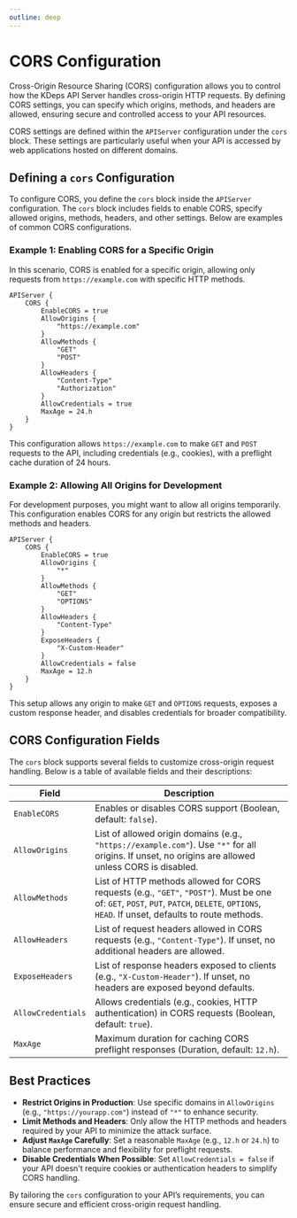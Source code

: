 ```yaml
---
outline: deep
---
```


# CORS Configuration

Cross-Origin Resource Sharing (CORS) configuration allows you to control how the KDeps API Server handles cross-origin
HTTP requests. By defining CORS settings, you can specify which origins, methods, and headers are allowed, ensuring
secure and controlled access to your API resources.

CORS settings are defined within the `APIServer` configuration under the `cors` block. These settings are particularly
useful when your API is accessed by web applications hosted on different domains.

## Defining a `cors` Configuration

To configure CORS, you define the `cors` block inside the `APIServer` configuration. The `cors` block includes fields to
enable CORS, specify allowed origins, methods, headers, and other settings. Below are examples of common CORS
configurations.

### Example 1: Enabling CORS for a Specific Origin

In this scenario, CORS is enabled for a specific origin, allowing only requests from `https://example.com` with specific
HTTP methods.


```apl
APIServer {
    CORS {
        EnableCORS = true
        AllowOrigins {
            "https://example.com"
        }
        AllowMethods {
            "GET"
            "POST"
        }
        AllowHeaders {
            "Content-Type"
            "Authorization"
        }
        AllowCredentials = true
        MaxAge = 24.h
    }
}
```

This configuration allows `https://example.com` to make `GET` and `POST` requests to the API, including credentials
(e.g., cookies), with a preflight cache duration of 24 hours.

### Example 2: Allowing All Origins for Development

For development purposes, you might want to allow all origins temporarily. This configuration enables CORS for any
origin but restricts the allowed methods and headers.

```apl
APIServer {
    CORS {
        EnableCORS = true
        AllowOrigins {
            "*"
        }
        AllowMethods {
            "GET"
            "OPTIONS"
        }
        AllowHeaders {
            "Content-Type"
        }
        ExposeHeaders {
            "X-Custom-Header"
        }
        AllowCredentials = false
        MaxAge = 12.h
    }
}
```

This setup allows any origin to make `GET` and `OPTIONS` requests, exposes a custom response header, and disables
credentials for broader compatibility.

## CORS Configuration Fields

The `cors` block supports several fields to customize cross-origin request handling. Below is a table of available
fields and their descriptions:

| **Field**            | **Description**                                                                 |
|----------------------|---------------------------------------------------------------------------------|
| `EnableCORS`         | Enables or disables CORS support (Boolean, default: `false`).                   |
| `AllowOrigins`       | List of allowed origin domains (e.g., `"https://example.com"`). Use `"*"` for all origins. If unset, no origins are allowed unless CORS is disabled. |
| `AllowMethods`       | List of HTTP methods allowed for CORS requests (e.g., `"GET"`, `"POST"`). Must be one of: `GET`, `POST`, `PUT`, `PATCH`, `DELETE`, `OPTIONS`, `HEAD`. If unset, defaults to route methods. |
| `AllowHeaders`       | List of request headers allowed in CORS requests (e.g., `"Content-Type"`). If unset, no additional headers are allowed. |
| `ExposeHeaders`      | List of response headers exposed to clients (e.g., `"X-Custom-Header"`). If unset, no headers are exposed beyond defaults. |
| `AllowCredentials`   | Allows credentials (e.g., cookies, HTTP authentication) in CORS requests (Boolean, default: `true`). |
| `MaxAge`             | Maximum duration for caching CORS preflight responses (Duration, default: `12.h`). |

## Best Practices

- **Restrict Origins in Production**: Use specific domains in `AllowOrigins` (e.g., `"https://yourapp.com"`) instead of `"*"` to enhance security.
- **Limit Methods and Headers**: Only allow the HTTP methods and headers required by your API to minimize the attack surface.
- **Adjust `MaxAge` Carefully**: Set a reasonable `MaxAge` (e.g., `12.h` or `24.h`) to balance performance and flexibility for preflight requests.
- **Disable Credentials When Possible**: Set `AllowCredentials = false` if your API doesn't require cookies or authentication headers to simplify CORS handling.

By tailoring the `cors` configuration to your API’s requirements, you can ensure secure and efficient cross-origin request handling.
